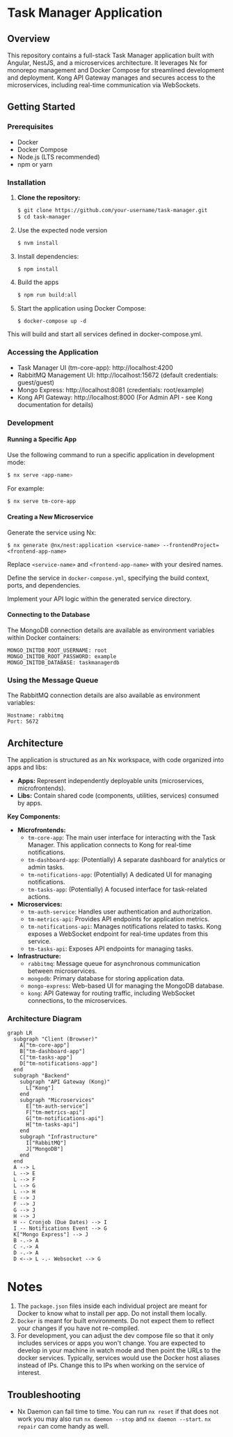 # Task Manager Application

## Overview

This repository contains a full-stack Task Manager application built with Angular, NestJS, and a microservices architecture. It leverages Nx for monorepo management and Docker Compose for streamlined development and deployment. Kong API Gateway manages and secures access to the microservices, including real-time communication via WebSockets.

## Getting Started

### Prerequisites

- Docker
- Docker Compose
- Node.js (LTS recommended)
- npm or yarn

### Installation

1. **Clone the repository:**
   ```bash
   $ git clone https://github.com/your-username/task-manager.git
   $ cd task-manager
   ```
1. Use the expected node version
    ```bash
    $ nvm install
    ```
2. Install dependencies:

    ```bash
    $ npm install
    ```
3. Build the apps
    ```bash
    $ npm run build:all
    ```
4. Start the application using Docker Compose:

    ```
    $ docker-compose up -d
    ````

This will build and start all services defined in docker-compose.yml.

### Accessing the Application
- Task Manager UI (tm-core-app): http://localhost:4200
- RabbitMQ Management UI: http://localhost:15672 (default credentials: guest/guest)
- Mongo Express: http://localhost:8081 (credentials: root/example)
- Kong API Gateway: http://localhost:8000 (For Admin API - see Kong documentation for details)

### Development
#### Running a Specific App
Use the following command to run a specific application in development mode:
```bash
$ nx serve <app-name> 
```
For example:
```bash
$ nx serve tm-core-app
```

#### Creating a New Microservice
Generate the service using Nx:
```
$ nx generate @nx/nest:application <service-name> --frontendProject=<frontend-app-name> 
```

Replace `<service-name>` and `<frontend-app-name>` with your desired names.

Define the service in `docker-compose.yml`, specifying the build context, ports, and dependencies.

Implement your API logic within the generated service directory.

#### Connecting to the Database
The MongoDB connection details are available as environment variables within Docker containers:
```YML
MONGO_INITDB_ROOT_USERNAME: root
MONGO_INITDB_ROOT_PASSWORD: example
MONGO_INITDB_DATABASE: taskmanagerdb
```
### Using the Message Queue
The RabbitMQ connection details are also available as environment variables:
```YML
Hostname: rabbitmq
Port: 5672
```

## Architecture

The application is structured as an Nx workspace, with code organized into apps and libs:

- **Apps:** Represent independently deployable units (microservices, microfrontends).
- **Libs:** Contain shared code (components, utilities, services) consumed by apps.

**Key Components:**

- **Microfrontends:**
    - `tm-core-app`: The main user interface for interacting with the Task Manager. This application connects to Kong for real-time notifications.
    - `tm-dashboard-app`: (Potentially) A separate dashboard for analytics or admin tasks.
    - `tm-notifications-app`: (Potentially) A dedicated UI for managing notifications.
    - `tm-tasks-app`: (Potentially) A focused interface for task-related actions.
- **Microservices:**
    - `tm-auth-service`: Handles user authentication and authorization.
    - `tm-metrics-api`: Provides API endpoints for application metrics.
    - `tm-notifications-api`: Manages notifications related to tasks. Kong exposes a WebSocket endpoint for real-time updates from this service.
    - `tm-tasks-api`: Exposes API endpoints for managing tasks.
- **Infrastructure:**
    - `rabbitmq`: Message queue for asynchronous communication between microservices.
    - `mongodb`: Primary database for storing application data.
    - `mongo-express`: Web-based UI for managing the MongoDB database.
    - `kong`: API Gateway for routing traffic, including WebSocket connections, to the microservices.

### Architecture Diagram

```mermaid
graph LR
  subgraph "Client (Browser)"
    A["tm-core-app"]
    B["tm-dashboard-app"]
    C["tm-tasks-app"]
    D["tm-notifications-app"]
  end
  subgraph "Backend"
    subgraph "API Gateway (Kong)"
      L["Kong"]
    end
    subgraph "Microservices"
      E["tm-auth-service"]
      F["tm-metrics-api"]
      G["tm-notifications-api"]
      H["tm-tasks-api"]
    end
    subgraph "Infrastructure"
      I["RabbitMQ"]
      J["MongoDB"]
    end
  end
  A --> L 
  L --> E
  L --> F
  L --> G
  L --> H
  E --> J
  F --> J
  G --> J
  H --> J
  H -- Cronjob (Due Dates) --> I
  I -- Notifications Event --> G
  K["Mongo Express"] --> J
  B -.-> A
  C -.-> A
  D -.-> A
  D <--> L -.- Websocket --> G 
```

# Notes
1. The `package.json` files inside each individual project are meant for Docker to know what to install per app. Do not install them locally.
2. `Docker` is meant for built environments. Do not expect them to reflect your changes if you have not re-compiled.
3. For development, you can adjust the dev compose file so that it only includes services or apps you won't change. You are expected to develop in your machine in watch mode and then point the URLs to the docker services. Typically, services would use the Docker host aliases instead of IPs. Change this to IPs when working on the service of interest.

## Troubleshooting
- Nx Daemon can fail time to time. You can run `nx reset` if that does not work you may also run `nx daemon --stop` and `nx daemon --start`. `nx repair` can come handy as well.

